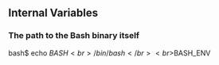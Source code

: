 ## Internal Variables
### The path to the Bash binary itself
bash$ echo $BASH<br>/bin/bash</br>
<br>$BASH_ENV</br>

